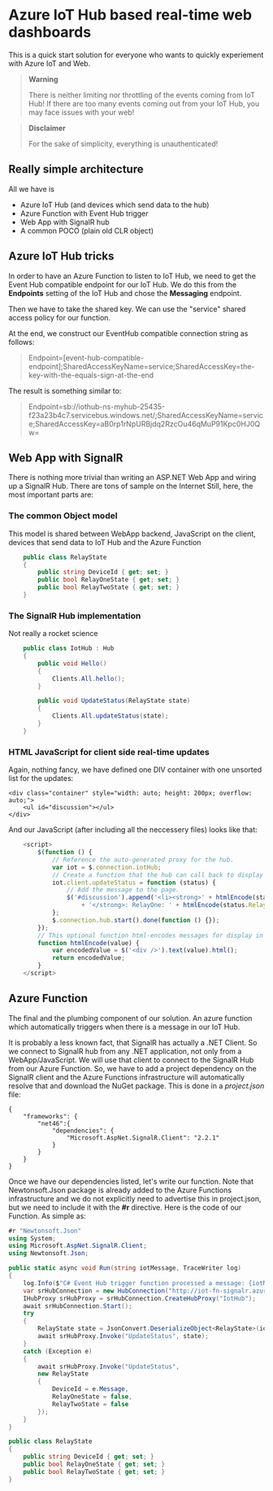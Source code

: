 # Azure IoT Hub based real-time web dashboards

This is a quick start solution for everyone who wants to quickly experiement with Azure IoT and Web.

> **Warning**
> 
> There is neither limiting nor throttling of the events coming from IoT Hub!
> If there are too many events coming out from your IoT Hub, you may face issues
> with your web!

> **Disclaimer**
>
> For the sake of simplicity, everything is unauthenticated!

## Really simple architecture
All we have is
* Azure IoT Hub (and devices which send data to the hub)
* Azure Function with Event Hub trigger
* Web App with SignalR hub
* A common POCO (plain old CLR object)



## Azure IoT Hub tricks
In order to have an Azure Function to listen to IoT Hub, we need to get the Event Hub compatible endpoint for our IoT Hub.
We do this from the **Endpoints** setting of the IoT Hub and chose the **Messaging** endpoint.

Then we have to take the shared key. We can use the "service" shared access policy for our function.

At the end, we construct our EventHub compatible connection string as follows:

> Endpoint=[event-hub-compatible-endpoint];SharedAccessKeyName=service;SharedAccessKey=the-key-with-the-equals-sign-at-the-end

The result is something similar to:

> Endpoint=sb://iothub-ns-myhub-25435-f23a23b4c7.servicebus.windows.net/;SharedAccessKeyName=service;SharedAccessKey=aB0rp1rNpURBjdq2RzcOu46qMuP91Kpc0HJ0Qw=

## Web App with SignalR

There is nothing more trivial than writing an ASP.NET Web App and wiring up a SignalR Hub. There are tons of sample on the Internet
Still, here, the most important parts are:

### The common Object model
This model is shared between WebApp backend, JavaScript on the client, devices that send data to IoT Hub and the Azure Function

```csharp
    public class RelayState
    {
        public string DeviceId { get; set; }
        public bool RelayOneState { get; set; }
        public bool RelayTwoState { get; set; }
    }
```

### The SignalR Hub implementation
Not really a rocket science

```csharp
    public class IotHub : Hub
    {
        public void Hello()
        {
            Clients.All.hello();
        }

        public void UpdateStatus(RelayState state)
        {
            Clients.All.updateStatus(state);
        }
    }
```

### HTML JavaScript for client side real-time updates
Again, nothing fancy, we have defined one DIV container with one unsorted list for the updates:

	<div class="container" style="width: auto; height: 200px; overflow: auto;">
		<ul id="discussion"></ul>
	</div>

And our JavaScript (after including all the neccessery files) looks like that:
```javascript
    <script>
        $(function () {
            // Reference the auto-generated proxy for the hub.
            var iot = $.connection.iotHub;
            // Create a function that the hub can call back to display messages.
            iot.client.updateStatus = function (status) {
                // Add the message to the page.
                $('#discussion').append('<li><strong>' + htmlEncode(status.DeviceId)
                    + '</strong>: RelayOne: ' + htmlEncode(status.RelayOneState) + ' | RelayTwo: ' + htmlEncode(status.RelayTwoState) + '</li>');
            };
            $.connection.hub.start().done(function () {});
        });
        // This optional function html-encodes messages for display in the page.
        function htmlEncode(value) {
            var encodedValue = $('<div />').text(value).html();
            return encodedValue;
        }
    </script>
```
## Azure Function
The final and the plumbing component of our solution. An azure function which automatically triggers when there is a message in our IoT Hub.

It is probably a less known fact, that SignalR has actually a .NET Client. So we connect to SignalR hub from any .NET application, not only from a WebApp/JavaScript.
We will use that client to connect to the SignalR Hub from our Azure Function. So, we have to add a project dependency on the SignalR client and the Azure Functions
infrastructure will automatically resolve that and download the NuGet package. This is done in a *project.json* file:
```
{
	"frameworks": {
		"net46":{
			"dependencies": {
				"Microsoft.AspNet.SignalR.Client": "2.2.1"
			}
		}
	}
}
```
Once we have our dependencies listed, let's write our function. Note that Newtonsoft.Json package is already added to the Azure Functions infrastructure and we do not
explicitly need to advertise this in project.json, but we need to include it with the **#r** directive.
Here is the code of our Function. As simple as:

```csharp
#r "Newtonsoft.Json"
using System;
using Microsoft.AspNet.SignalR.Client;
using Newtonsoft.Json;

public static async void Run(string iotMessage, TraceWriter log)
{
    log.Info($"C# Event Hub trigger function processed a message: {iotMessage}");
    var srHubConnection = new HubConnection("http://iot-fn-signalr.azurewebsites.net/");
    IHubProxy srHubProxy = srHubConnection.CreateHubProxy("IotHub");
    await srHubConnection.Start();
    try
    {
        RelayState state = JsonConvert.DeserializeObject<RelayState>(iotMessage);
        await srHubProxy.Invoke("UpdateStatus", state);
    }
    catch (Exception e)
    {
        await srHubProxy.Invoke("UpdateStatus",
        new RelayState
        {
            DeviceId = e.Message,
            RelayOneState = false,
            RelayTwoState = false
        });
    }
}

public class RelayState
{
    public string DeviceId { get; set; }
    public bool RelayOneState { get; set; }
    public bool RelayTwoState { get; set; }
}
```